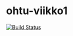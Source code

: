 # ohtu-viikko1

[![Build Status](https://travis-ci.org/Avocadososemix/ohtu-viikko1.svg?branch=master)](https://travis-ci.org/Avocadososemix/ohtu-viikko1)
